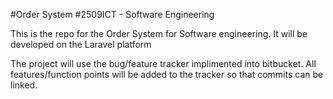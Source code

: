 #Order System
#2509ICT - Software Engineering

This is the repo for the Order System for Software engineering.
It will be developed on the Laravel platform

The project will use the bug/feature tracker implimented into bitbucket. All
features/function points will be added to the tracker so that commits can be linked.
